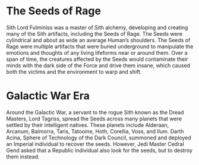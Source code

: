 # The Seeds of Rage

Sith Lord Fulminiss was a master of Sith alchemy, developing and creating many of the Sith artifacts, including the Seeds of Rage.
The Seeds were cylindrical and about as wide an average Human’s shoulders.
The Seeds of Rage were multiple artifacts that were buried underground to manipulate the emotions and thoughts of any living lifeforms near or around them.
Over a span of time, the creatures affected by the Seeds would contaminate their minds with the dark side of the Force and drive them insane, which caused both the victims and the environment to warp and shift.

# Galactic War Era

Around the Galactic War, a servant to the rogue Sith known as the Dread Masters, Lord Tagriss, spread the Seeds across many planets that were settled by their intelligent natives.
These planets include Alderaan, Arcanum, Balmorra, Taris, Tatooine, Hoth, Corellia, Voss, and Ilum.
Darth Acina, Sphere of Technology of the Dark Council, summoned and deployed an Imperial individual to recover the seeds.
However, Jedi Master Cedral Gend asked that a Republic individual also look for the seeds, but to destroy them instead.

